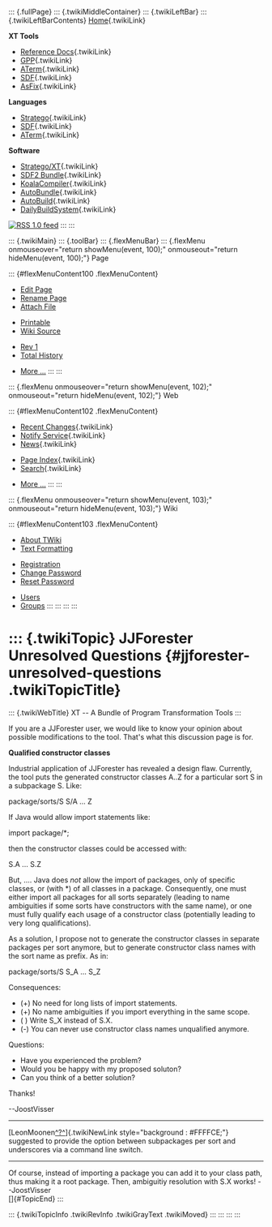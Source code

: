 ::: {.fullPage}
::: {.twikiMiddleContainer}
::: {.twikiLeftBar}
::: {.twikiLeftBarContents}
[Home](WebHome){.twikiLink}

**XT Tools**

-   [Reference Docs](ToolReference){.twikiLink}
-   [GPP](GenericPrettyPrinter){.twikiLink}
-   [ATerm](ATermTools){.twikiLink}
-   [SDF](SdfTools){.twikiLink}
-   [AsFix](AsFixTools){.twikiLink}

**Languages**

-   [Stratego](../Stratego/WebHome){.twikiLink}
-   [SDF](../Sdf/WebHome){.twikiLink}
-   [ATerm](ATermFormat){.twikiLink}

**Software**

-   [Stratego/XT](../Stratego/StrategoDownload){.twikiLink}
-   [SDF2 Bundle](../Sdf/SdfBundle){.twikiLink}
-   [KoalaCompiler](KoalaCompiler){.twikiLink}
-   [AutoBundle](AutoBundle){.twikiLink}
-   [AutoBuild](AutoBuild){.twikiLink}
-   [DailyBuildSystem](DailyBuildSystem){.twikiLink}

[![](http://www.program-transformation.org/twiki/pub/rss.gif "RSS 1.0 feed")](http://www.program-transformation.org/twiki/bin/view/Tools/WebRss?skin=rss)
:::
:::

::: {.twikiMain}
::: {.toolBar}
::: {.flexMenuBar}
::: {.flexMenu onmouseover="return showMenu(event, 100);" onmouseout="return hideMenu(event, 100);"}
Page

::: {#flexMenuContent100 .flexMenuContent}
-   [Edit
    Page](http://www.program-transformation.org/edit/Tools/JJForesterUnresolvedQuestions?t=1536826790)
-   [Rename
    Page](http://www.program-transformation.org/rename/Tools/JJForesterUnresolvedQuestions)
-   [Attach
    File](http://www.program-transformation.org/attach/Tools/JJForesterUnresolvedQuestions)

<!-- -->

-   [Printable](http://www.program-transformation.org/view/Tools/JJForesterUnresolvedQuestions?skin=print.pattern)
-   [Wiki
    Source](http://www.program-transformation.org/view/Tools/JJForesterUnresolvedQuestions?skin=text&raw=on&contenttype=text/plain)

<!-- -->

-   [Rev
    1](http://www.program-transformation.org/view/Tools/JJForesterUnresolvedQuestions?rev=1.1)
-   [Total
    History](http://www.program-transformation.org/rdiff/Tools/JJForesterUnresolvedQuestions)

<!-- -->

-   [More
    \...](http://www.program-transformation.org/oops/Tools/JJForesterUnresolvedQuestions?template=oopsmore&param1=1.1&param2=1.1)
:::
:::

::: {.flexMenu onmouseover="return showMenu(event, 102);" onmouseout="return hideMenu(event, 102);"}
Web

::: {#flexMenuContent102 .flexMenuContent}
-   [Recent Changes](WebChanges){.twikiLink}
-   [Notify Service](WebNotify){.twikiLink}
-   [News](WebNews){.twikiLink}

<!-- -->

-   [Page Index](WebIndex){.twikiLink}
-   [Search](WebSearch){.twikiLink}

<!-- -->

-   [More
    \...](http://www.program-transformation.org/oops/Tools/JJForesterUnresolvedQuestions?template=oopsmore&param1=1.1&param2=1.1)
:::
:::

::: {.flexMenu onmouseover="return showMenu(event, 103);" onmouseout="return hideMenu(event, 103);"}
Wiki

::: {#flexMenuContent103 .flexMenuContent}
-   [About
    TWiki](http://www.program-transformation.org/view/TWiki/WebHome)
-   [Text
    Formatting](http://www.program-transformation.org/view/TWiki/TextFormattingRules)

<!-- -->

-   [Registration](http://www.program-transformation.org/view/TWiki/TWikiRegistration)
-   [Change
    Password](http://www.program-transformation.org/view/TWiki/ChangePassword)
-   [Reset
    Password](http://www.program-transformation.org/view/TWiki/ResetPassword)

<!-- -->

-   [Users](http://www.program-transformation.org/view/Main/TWikiUsers)
-   [Groups](http://www.program-transformation.org/view/Main/TWikiGroups)
:::
:::
:::
:::

::: {.twikiTopic}
JJForester Unresolved Questions {#jjforester-unresolved-questions .twikiTopicTitle}
===============================

::: {.twikiWebTitle}
XT \-- A Bundle of Program Transformation Tools
:::

If you are a JJForester user, we would like to know your opinion about
possible modifications to the tool. That\'s what this discussion page is
for.

**Qualified constructor classes**

Industrial application of JJForester has revealed a design flaw.
Currently, the tool puts the generated constructor classes A..Z for a
particular sort S in a subpackage S. Like:

package/sorts/S S/A \... Z

If Java would allow import statements like:

import package/\*;

then the constructor classes could be accessed with:

S.A \... S.Z

But, \.... Java does *not* allow the import of packages, only of
specific classes, or (with \*) of all classes in a package.
Consequently, one must either import all packages for all sorts
separately (leading to name ambiguities if some sorts have constructors
with the same name), or one must fully qualify each usage of a
constructor class (potentially leading to very long qualifications).

As a solution, I propose not to generate the constructor classes in
separate packages per sort anymore, but to generate constructor class
names with the sort name as prefix. As in:

package/sorts/S S\_A \... S\_Z

Consequences:

-   (+) No need for long lists of import statements.
-   (+) No name ambiguities if you import everything in the same scope.
-   ( ) Write S\_X instead of S.X.
-   (-) You can never use constructor class names unqualified anymore.

Questions:

-   Have you experienced the problem?
-   Would you be happy with my proposed soluton?
-   Can you think of a better solution?

Thanks!

\--JoostVisser

------------------------------------------------------------------------

[LeonMoonen[^?^](http://www.program-transformation.org/edit/Tools/LeonMoonen?topicparent=Tools.JJForesterUnresolvedQuestions)]{.twikiNewLink
style="background : #FFFFCE;"} suggested to provide the option between
subpackages per sort and underscores via a command line switch.

------------------------------------------------------------------------

Of course, instead of importing a package you can add it to your class
path, thus making it a root package. Then, ambiguitiy resolution with
S.X works! \--JoostVisser\
[]{#TopicEnd}
:::

::: {.twikiTopicInfo .twikiRevInfo .twikiGrayText .twikiMoved}
:::
:::
:::
:::
